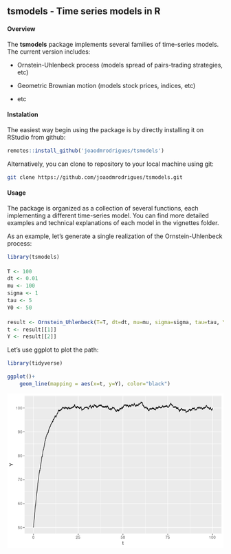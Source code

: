 
## tsmodels - Time series models in R

#### Overview

The **tsmodels** package implements several families of time-series
models. The current version includes:

  - Ornstein-Uhlenbeck process (models spread of pairs-trading
    strategies, etc)

  - Geometric Brownian motion (models stock prices, indices, etc)

  - etc

#### Instalation

The easiest way begin using the package is by directly installing it on
RStudio from github:

``` r
remotes::install_github('joaodmrodrigues/tsmodels')
```

Alternatively, you can clone to repository to your local machine using
git:

``` bash
git clone https://github.com/joaodmrodrigues/tsmodels.git
```

#### Usage

The package is organized as a collection of several functions, each
implementing a different time-series model. You can find more detailed
examples and technical explanations of each model in the vignettes
folder.

As an example, let’s generate a single realization of the
Ornstein-Uhlenbeck process:

``` r
library(tsmodels)

T <- 100
dt <- 0.01
mu <- 100
sigma <- 1
tau <- 5
Y0 <- 50

result <- Ornstein_Uhlenbeck(T=T, dt=dt, mu=mu, sigma=sigma, tau=tau, Y0=Y0)
t <- result[[1]]
Y <- result[[2]]
```

Let’s use ggplot to plot the path:

``` r
library(tidyverse)
```

``` r
ggplot()+
    geom_line(mapping = aes(x=t, y=Y), color="black")
```

![](README_files/figure-gfm/unnamed-chunk-5-1.png)<!-- -->

